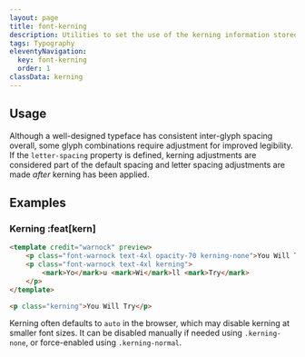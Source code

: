 ```yaml
---
layout: page
title: font-kerning
description: Utilities to set the use of the kerning information stored in a font.
tags: Typography
eleventyNavigation:
  key: font-kerning
  order: 1
classData: kerning
---
```


## Usage

Although a well-designed typeface has consistent inter-glyph spacing overall, some glyph combinations require adjustment for improved legibility. If the `letter-spacing` property is defined, kerning adjustments are considered part of the default spacing and letter spacing adjustments are made _after_ kerning has been applied.

## Examples

### Kerning :feat[kern]

```html /kerning/
<template credit="warnock" preview>
	<p class="font-warnock text-4xl opacity-70 kerning-none">You Will Try</p>
	<p class="font-warnock text-4xl kerning">
		<mark>Yo</mark>u <mark>Wi</mark>ll <mark>Try</mark>
	</p>
</template>

<p class="kerning">You Will Try</p>
```

Kerning often defaults to `auto` in the browser, which may disable kerning at smaller font sizes. It can be disabled manually if needed using `.kerning-none`, or force-enabled using `.kerning-normal`.
